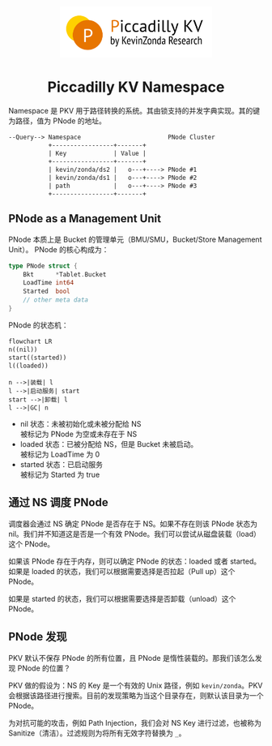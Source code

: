 <p align="center"><img style="width: 300px" src="piccadility.png"></img></p>
<h1 align="center">Piccadilly KV Namespace</h1>

Namespace 是 PKV 用于路径转换的系统。其由锁支持的并发字典实现。其的键为路径，值为 PNode 的地址。

```
--Query--> Namespace                        PNode Cluster
           +-----------------+-------+
           | Key             | Value |
           +-----------------+-------+
           | kevin/zonda/ds2 |   o---+----> PNode #1
           | kevin/zonda/ds1 |   o---+----> PNode #2
           | path            |   o---+----> PNode #3
           +-----------------+-------+
```

## PNode as a Management Unit

PNode 本质上是 Bucket 的管理单元（BMU/SMU，Bucket/Store Management Unit）。
PNode 的核心构成为：

```go
type PNode struct {
    Bkt      *Tablet.Bucket
    LoadTime int64
    Started  bool
	// other meta data
}
```

PNode 的状态机：

```mermaid
flowchart LR
n((nil))
start((started))
l((loaded))

n -->|装载| l
l -->|启动服务| start
start -->|卸载| l
l -->|GC| n
```

- nil 状态：未被初始化或未被分配给 NS  
  被标记为 PNode 为空或未存在于 NS
- loaded 状态：已被分配给 NS，但是 Bucket 未被启动。  
  被标记为 LoadTime 为 0
- started 状态：已启动服务  
  被标记为 Started 为 true

## 通过 NS 调度 PNode

调度器会通过 NS 确定 PNode 是否存在于 NS。如果不存在则该 PNode 状态为 nil。我们并不知道这是否是一个有效 PNode。我们可以尝试从磁盘装载（load）这个 PNode。

如果该 PNode 存在于内存，则可以确定 PNode 的状态：loaded 或者 started。如果是 loaded 的状态，我们可以根据需要选择是否拉起（Pull up）这个 PNode。

如果是 started 的状态，我们可以根据需要选择是否卸载（unload）这个 PNode。

## PNode 发现

PKV 默认不保存 PNode 的所有位置，且 PNode 是惰性装载的。那我们该怎么发现 PNode 的位置？

PKV 做的假设为：NS 的 Key 是一个有效的 Unix 路径，例如 `kevin/zonda`。PKV 会根据该路径进行搜索。目前的发现策略为当这个目录存在，则默认该目录为一个 PNode。

为对抗可能的攻击，例如 Path Injection，我们会对 NS Key 进行过滤，也被称为 Sanitize（清洁）。过滤规则为将所有无效字符替换为 `_`。

